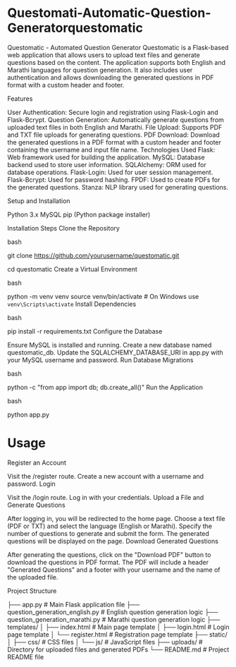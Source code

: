 # Questomati-Automatic-Question-Generatorquestomatic

Questomatic - Automated Question Generator
Questomatic is a Flask-based web application that allows users to upload text files and generate questions based on the content. The application supports both English and Marathi languages for question generation. It also includes user authentication and allows downloading the generated questions in PDF format with a custom header and footer.


Features


User Authentication: Secure login and registration using Flask-Login and Flask-Bcrypt.
Question Generation: Automatically generate questions from uploaded text files in both English and Marathi.
File Upload: Supports PDF and TXT file uploads for generating questions.
PDF Download: Download the generated questions in a PDF format with a custom header and footer containing the username and input file name.
Technologies Used
Flask: Web framework used for building the application.
MySQL: Database backend used to store user information.
SQLAlchemy: ORM used for database operations.
Flask-Login: Used for user session management.
Flask-Bcrypt: Used for password hashing.
FPDF: Used to create PDFs for the generated questions.
Stanza: NLP library used for generating questions.


Setup and Installation

Python 3.x
MySQL
pip (Python package installer)


Installation Steps
Clone the Repository

bash

git clone https://github.com/yourusername/questomatic.git

cd questomatic
Create a Virtual Environment

bash

python -m venv venv
source venv/bin/activate  # On Windows use `venv\Scripts\activate`
Install Dependencies

bash

pip install -r requirements.txt
Configure the Database

Ensure MySQL is installed and running.
Create a new database named questomatic_db.
Update the SQLALCHEMY_DATABASE_URI in app.py with your MySQL username and password.
Run Database Migrations

bash

python -c "from app import db; db.create_all()"
Run the Application

bash

python app.py



# Usage


Register an Account

Visit the /register route.
Create a new account with a username and password.
Login

Visit the /login route.
Log in with your credentials.
Upload a File and Generate Questions

After logging in, you will be redirected to the home page.
Choose a text file (PDF or TXT) and select the language (English or Marathi).
Specify the number of questions to generate and submit the form.
The generated questions will be displayed on the page.
Download Generated Questions

After generating the questions, click on the "Download PDF" button to download the questions in PDF format.
The PDF will include a header "Generated Questions" and a footer with your username and the name of the uploaded file.



Project Structure 


├── app.py                  # Main Flask application file
├── question_generation_english.py  # English question generation logic
├── question_generation_marathi.py  # Marathi question generation logic
├── templates/
│   ├── index.html          # Main page template
│   ├── login.html          # Login page template
│   └── register.html       # Registration page template
├── static/
│   ├── css/                # CSS files
│   └── js/                 # JavaScript files
├── uploads/                # Directory for uploaded files and generated PDFs
└── README.md               # Project README file
